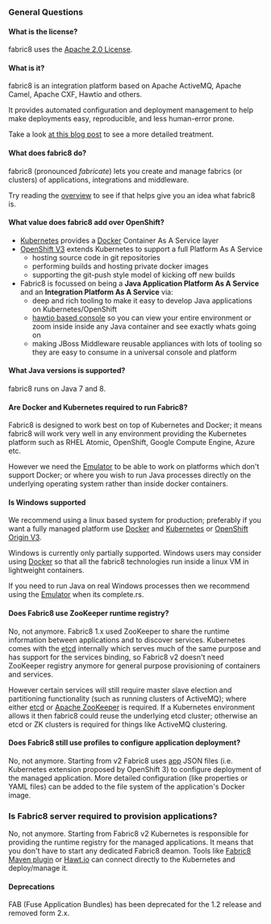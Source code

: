 ### General Questions

#### What is the license?

fabric8 uses the [Apache 2.0 License](http://www.apache.org/licenses/LICENSE-2.0.txt).

#### What is it?

fabric8 is an integration platform based on Apache ActiveMQ, Apache Camel, Apache CXF, Hawtio and others.

It provides automated configuration and deployment management to help make deployments easy, reproducible, and less human-error prone.

Take a look [at this blog post](http://www.christianposta.com/blog/?p=376) to see a more detailed treatment.

#### What does fabric8 do?

fabric8 (pronounced _fabricate_) lets you create and manage fabrics (or clusters) of applications, integrations and middleware.

Try reading the [overview](/gitbook/overview.html) to see if that helps give you an idea what fabric8 is.

#### What value does fabric8 add over OpenShift?

* [Kubernetes](http://kubernetes.io) provides a [Docker](http://docker.io/) Container As A Service layer
* [OpenShift V3](https://github.com/openshift/origin) extends Kubernetes to support a full Platform As A Service
  * hosting source code in git repositories
  * performing builds and hosting private docker images
  * supporting the git-push style model of kicking off new builds
* Fabric8 is focussed on being a **Java Application Platform As A Service** and an **Integration Platform As A Service** via:
  * deep and rich tooling to make it easy to develop Java applications on Kubernetes/OpenShift
  * [hawtio based console](http://hawt.io/) so you can view your entire environment or zoom inside inside any Java container and see exactly whats going on
  * making JBoss Middleware reusable appliances with lots of tooling so they are easy to consume in a universal console and platform

#### What Java versions is supported?

fabric8 runs on Java 7 and 8.

#### Are Docker and Kubernetes required to run Fabric8?

Fabric8 is designed to work best on top of Kubernetes and Docker; it means fabric8 will work very well in any environment providing the Kubernetes platform such as RHEL Atomic, OpenShift, Google Compute Engine, Azure etc.

However we need the [Emulator](http://fabric8.io/v2/emulation.html) to be able to work on platforms which don't support Docker; or where you wish to run Java processes directly on the underlying operating system rather than inside docker containers.

#### Is Windows supported

We recommend using a linux based system for production; preferably if you want a fully managed platform use [Docker](http://docker.io/) and [Kubernetes](http://kubernetes.io) or [OpenShift Origin V3](https://github.com/openshift/origin).

Windows is currently only partially supported. Windows users may consider using [Docker](http://docker.io/) so that all the fabric8 technologies run inside a linux VM in lightweight containers.

If you need to run Java on real Windows processes then we recommend using the [Emulator](http://fabric8.io/v2/emulation.html) when its complete.rs.

#### Does Fabric8 use ZooKeeper runtime registry?

No, not anymore. Fabric8 1.x used ZooKeeper to share the runtime information between applications and to discover services. Kubernetes comes with the [etcd](https://github.com/coreos/etcd) internally which serves much of the same purpose and has support for the services binding, so Fabric8 v2 doesn't need ZooKeeper registry anymore for general purpose provisioning of containers and services.

However certain services will still require master slave election and partitioning functionality (such as running clusters of ActiveMQ); where either [etcd](https://github.com/coreos/etcd) or [Apache ZooKeeper](http://zookeeper.apache.org/) is required. If a Kubernetes environment allows it then fabric8 could reuse the underlying etcd cluster; otherwise an etcd or ZK clusters is required for things like ActiveMQ clustering.

#### Does Fabric8 still use profiles to configure application deployment?

No, not anymore. Starting from v2 Fabric8 uses [app](http://fabric8.io/v2/apps.html) JSON files (i.e. Kubernetes extension proposed by OpenShift 3)
to configure deployment of the managed application. More detailed configuration (like properties or YAML files) can be 
added to the file system of the application's Docker image.

### Is Fabric8 server required to provision applications?

No, not anymore. Starting from Fabric8 v2 Kubernetes is responsible for providing the runtime registry for the
managed applications. It means that you don't have to start any dedicated Fabric8 deamon. Tools like [Fabric8 Maven plugin](http://fabric8.io/v2/mavenPlugin.html)
or [Hawt.io](http://hawt.io) can connect directly to the Kubernetes and deploy/manage it.

#### Deprecations

FAB (Fuse Application Bundles) has been deprecated for the 1.2 release and removed form 2.x.

